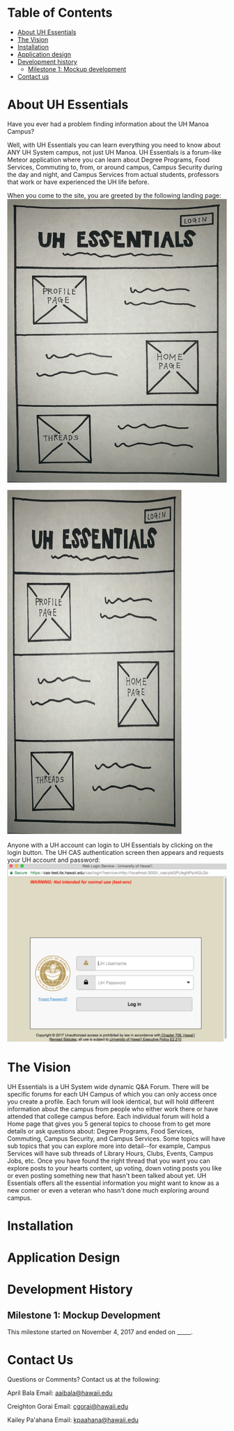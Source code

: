 # Table of Contents

* [About UH Essentials](#about-uh-essentials)
* [The Vision](#the-vision)
* [Installation](#installation)
* [Application design](#application-design)
* [Development history](#development-history)
  * [Milestone 1: Mockup development](#milestone-1-mockup-development)
* [Contact us](#contact-us)

# About UH Essentials

Have you ever had a problem finding information about the UH Manoa Campus?

Well, with UH Essentials you can learn everything you need to know about ANY UH System campus, not just UH Manoa. UH Essentials is a forum-like Meteor application where you can learn about Degree Programs, Food Services, Commuting to, from, or around campus, Campus Security during the day and night, and Campus Services from actual students, professors that work or have experienced the UH life before.

When you come to the site, you are greeted by the following landing page:
![](images/LandingPage.jpg)

<img src="/images/LandingPage.jpg" width="400" height="790">

Anyone with a UH account can login to UH Essentials by clicking on the login button. The UH CAS authentication screen then appears and requests your UH account and password:
![](images/Login.png)

# The Vision

UH Essentials is a UH System wide dynamic Q&A Forum. There will be specific forums for each UH Campus of which you can only access once you create a profile. Each forum will look identical, but will hold different information about the campus from people who either work there or have attended that college campus before.  Each individual forum will hold a Home page that gives you 5 general topics to choose from to get more details or ask questions about: Degree Programs, Food Services, Commuting, Campus Security, and Campus Services. Some topics will have sub topics that you can explore more into detail--for example, Campus Services will have sub threads of Library Hours, Clubs, Events, Campus Jobs, etc. Once you have found the right thread that you want you can explore posts to your hearts content, up voting, down voting posts you like or even posting something new that hasn't been talked about yet. UH Essentials offers all the essential information you might want to know as a new comer or even a veteran who hasn't done much exploring around campus.

# Installation

# Application Design

# Development History

## Milestone 1: Mockup Development

This milestone started on November 4, 2017 and ended on _____.

# Contact Us

Questions or Comments? Contact us at the following:

April Bala      Email: aaibala@hawaii.edu

Creighton Gorai Email: cgorai@hawaii.edu

Kailey Pa'ahana Email: kpaahana@hawaii.edu
